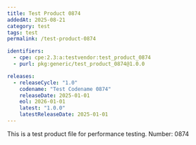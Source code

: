 ```yaml
---
title: Test Product 0874
addedAt: 2025-08-21
category: test
tags: test
permalink: /test-product-0874

identifiers:
  - cpe: cpe:2.3:a:testvendor:test_product_0874
  - purl: pkg:generic/test_product_0874@1.0.0

releases:
  - releaseCycle: "1.0"
    codename: "Test Codename 0874"
    releaseDate: 2025-01-01
    eol: 2026-01-01
    latest: "1.0.0"
    latestReleaseDate: 2025-01-01
---
```


This is a test product file for performance testing. Number: 0874
